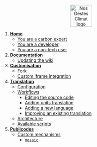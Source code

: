 <div align="center">
  <br/>
  <img src="https://nosgestesclimat.fr/images/petit-logo@2x.png" alt="Nos Gestes Climat logo" width="70" height="70">
  <br/>
</div>

1. [**Home**](https://github.com/datagir/nosgestesclimat-site/wiki)
   * [You are a carbon expert](https://github.com/datagir/nosgestesclimat-site/wiki#you-are-a-carbon-expert)
   * [You are a developer](https://github.com/datagir/nosgestesclimat-site/wiki#you-are-a-developer)
   * [You are a non-tech user](https://github.com/datagir/nosgestesclimat-site/wiki#you-are-a-non-tech-user)
2. [**Documentation**](https://github.com/datagir/nosgestesclimat-site/wiki/Documentation)
   * [Updating the wiki](https://github.com/datagir/nosgestesclimat-site/wiki/Documentation#updating-the-wiki)
3. [**Customisation**](https://github.com/datagir/nosgestesclimat-site/wiki/Customisation)
   * [Fork](https://github.com/datagir/nosgestesclimat-site/wiki/Customisation#fork)
   * [Custom iframe integration](https://github.com/datagir/nosgestesclimat-site/wiki/Customisation#custom-iframe-integration)
4. [**Translation**](https://github.com/datagir/nosgestesclimat-site/wiki/Translation)
   * [Configuration](https://github.com/datagir/nosgestesclimat-site/wiki/Translation#configuration)
   * [Workflows](https://github.com/datagir/nosgestesclimat-site/wiki/Translation#workflows)
       * [Editing the source code](https://github.com/datagir/nosgestesclimat-site/wiki/Translation#editing-the-source-code)
       * [Adding units translation](https://github.com/datagir/nosgestesclimat-site/wiki/Translation#adding-units-translation)
       * [Adding a new language](https://github.com/datagir/nosgestesclimat-site/wiki/Translation#adding-a-new-language)
       * [Improving an existing translation](https://github.com/datagir/nosgestesclimat-site/wiki/Translation#improving-an-existing-translation)
   * [Architecture](https://github.com/datagir/nosgestesclimat-site/wiki/Translation#architecture)
   * [Available scripts](https://github.com/datagir/nosgestesclimat-site/wiki/Translation#available-scripts)
5. [**Publicodes**](https://github.com/datagir/nosgestesclimat-site/wiki/Publicodes)
   * [Custom mechanisms](https://github.com/datagir/nosgestesclimat-site/wiki/Publicodes#custom-mechanisms)
       * [`mosaic`](https://github.com/datagir/nosgestesclimat-site/wiki/mosaic)

